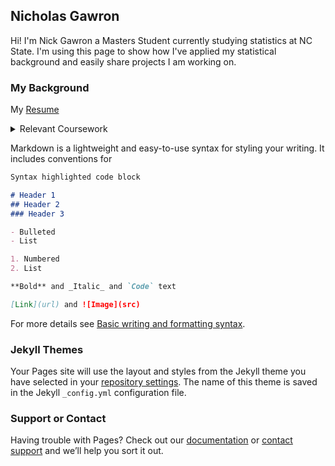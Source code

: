 ## Nicholas Gawron

Hi! I'm Nick Gawron a Masters Student currently studying statistics at NC State. I'm using this page to show how I've applied my statistical background and easily share projects I am working on. 

### My Background



My [Resume]()



<details><summary>Relevant Coursework</summary>
<p>

  - ST 554: Big Data Analysis in Python with PySpark 
  - ST 563: Statistical Leaning
  - ST 546: Probabality and Stochastic Processes (w/ Measure Theory)
  - ST 537: Multivariate and Longitudinal Data Analysis 
  - ST 503: Fundamentals of Linear Models and Regression

</p>
</details>



Markdown is a lightweight and easy-to-use syntax for styling your writing. It includes conventions for

```markdown
Syntax highlighted code block

# Header 1
## Header 2
### Header 3

- Bulleted
- List

1. Numbered
2. List

**Bold** and _Italic_ and `Code` text

[Link](url) and ![Image](src)
```

For more details see [Basic writing and formatting syntax](https://docs.github.com/en/github/writing-on-github/getting-started-with-writing-and-formatting-on-github/basic-writing-and-formatting-syntax).

### Jekyll Themes

Your Pages site will use the layout and styles from the Jekyll theme you have selected in your [repository settings](https://github.com/ncgawron/ncgawron.github.io/settings/pages). The name of this theme is saved in the Jekyll `_config.yml` configuration file.

### Support or Contact

Having trouble with Pages? Check out our [documentation](https://docs.github.com/categories/github-pages-basics/) or [contact support](https://support.github.com/contact) and we’ll help you sort it out.
